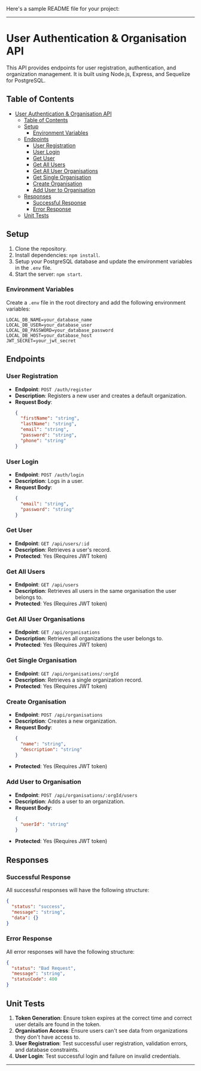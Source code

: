 Here's a sample README file for your project:

---

# User Authentication & Organisation API

This API provides endpoints for user registration, authentication, and organization management. It is built using Node.js, Express, and Sequelize for PostgreSQL.

## Table of Contents

- [User Authentication & Organisation API](#user-authentication--organisation-api)
  - [Table of Contents](#table-of-contents)
  - [Setup](#setup)
    - [Environment Variables](#environment-variables)
  - [Endpoints](#endpoints)
    - [User Registration](#user-registration)
    - [User Login](#user-login)
    - [Get User](#get-user)
    - [Get All Users](#get-all-users)
    - [Get All User Organisations](#get-all-user-organisations)
    - [Get Single Organisation](#get-single-organisation)
    - [Create Organisation](#create-organisation)
    - [Add User to Organisation](#add-user-to-organisation)
  - [Responses](#responses)
    - [Successful Response](#successful-response)
    - [Error Response](#error-response)
  - [Unit Tests](#unit-tests)

## Setup

1. Clone the repository.
2. Install dependencies: `npm install`.
3. Setup your PostgreSQL database and update the environment variables in the `.env` file.
4. Start the server: `npm start`.

### Environment Variables

Create a `.env` file in the root directory and add the following environment variables:

```env
LOCAL_DB_NAME=your_database_name
LOCAL_DB_USER=your_database_user
LOCAL_DB_PASSWORD=your_database_password
LOCAL_DB_HOST=your_database_host
JWT_SECRET=your_jwt_secret
```

## Endpoints

### User Registration

- **Endpoint**: `POST /auth/register`
- **Description**: Registers a new user and creates a default organization.
- **Request Body**:
  ```json
  {
    "firstName": "string",
    "lastName": "string",
    "email": "string",
    "password": "string",
    "phone": "string"
  }
  ```

### User Login

- **Endpoint**: `POST /auth/login`
- **Description**: Logs in a user.
- **Request Body**:
  ```json
  {
    "email": "string",
    "password": "string"
  }
  ```

### Get User

- **Endpoint**: `GET /api/users/:id`
- **Description**: Retrieves a user's record.
- **Protected**: Yes (Requires JWT token)

### Get All Users

- **Endpoint**: `GET /api/users`
- **Description**: Retrieves all users in the same organisation the user belongs to.
- **Protected**: Yes (Requires JWT token)

### Get All User Organisations

- **Endpoint**: `GET /api/organisations`
- **Description**: Retrieves all organizations the user belongs to.
- **Protected**: Yes (Requires JWT token)

### Get Single Organisation

- **Endpoint**: `GET /api/organisations/:orgId`
- **Description**: Retrieves a single organization record.
- **Protected**: Yes (Requires JWT token)

### Create Organisation

- **Endpoint**: `POST /api/organisations`
- **Description**: Creates a new organization.
- **Request Body**:
  ```json
  {
    "name": "string",
    "description": "string"
  }
  ```
- **Protected**: Yes (Requires JWT token)

### Add User to Organisation

- **Endpoint**: `POST /api/organisations/:orgId/users`
- **Description**: Adds a user to an organization.
- **Request Body**:
  ```json
  {
    "userId": "string"
  }
  ```
- **Protected**: Yes (Requires JWT token)

## Responses

### Successful Response

All successful responses will have the following structure:

```json
{
  "status": "success",
  "message": "string",
  "data": {}
}
```

### Error Response

All error responses will have the following structure:

```json
{
  "status": "Bad Request",
  "message": "string",
  "statusCode": 400
}
```

## Unit Tests

1. **Token Generation**: Ensure token expires at the correct time and correct user details are found in the token.
2. **Organisation Access**: Ensure users can't see data from organizations they don't have access to.
3. **User Registration**: Test successful user registration, validation errors, and database constraints.
4. **User Login**: Test successful login and failure on invalid credentials.

---
